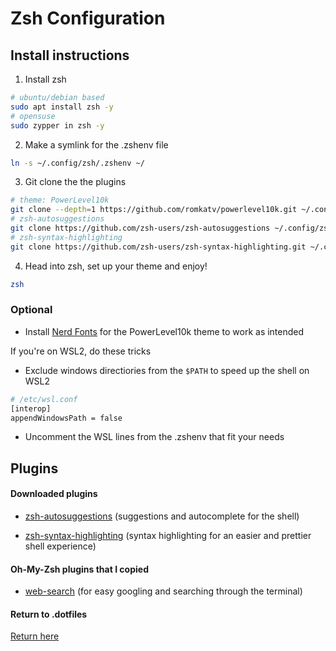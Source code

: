 # **Zsh Configuration**

## Install instructions

1. Install zsh

```bash
# ubuntu/debian based
sudo apt install zsh -y
# opensuse
sudo zypper in zsh -y
```

2. Make a symlink for the .zshenv file

```bash
ln -s ~/.config/zsh/.zshenv ~/
```

3. Git clone the the plugins

```bash
# theme: PowerLevel10k
git clone --depth=1 https://github.com/romkatv/powerlevel10k.git ~/.config/zsh/plugins/powerlevel10k
# zsh-autosuggestions
git clone https://github.com/zsh-users/zsh-autosuggestions ~/.config/zsh/plugins/zsh-autosuggestions
# zsh-syntax-highlighting
git clone https://github.com/zsh-users/zsh-syntax-highlighting.git ~/.config/zsh/plugins/zsh-syntax-highlighting
```

4. Head into zsh, set up your theme and enjoy!

```bash
zsh
```

### Optional

- Install [Nerd Fonts](https://www.nerdfonts.com/font-downloads) for the PowerLevel10k theme to work as intended

If you're on WSL2, do these tricks

- Exclude windows directiories from the `$PATH` to speed up the shell on WSL2

```bash
# /etc/wsl.conf
[interop]
appendWindowsPath = false
```

- Uncomment the WSL lines from the .zshenv that fit your needs

## Plugins

#### Downloaded plugins

- [zsh-autosuggestions](https://github.com/zsh-users/zsh-autosuggestions/blob/master/INSTALL.md#oh-my-zsh)
  (suggestions and autocomplete for the shell)

- [zsh-syntax-highlighting](https://github.com/zsh-users/zsh-syntax-highlighting/blob/master/INSTALL.md#oh-my-zsh)
  (syntax highlighting for an easier and prettier shell experience)

#### Oh-My-Zsh plugins that I copied

- [web-search](https://github.com/ohmyzsh/ohmyzsh/tree/master/plugins/web-search)
  (for easy googling and searching through the terminal)

#### Return to .dotfiles

[Return here](../)
